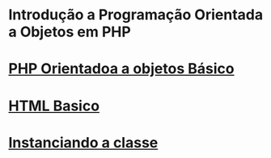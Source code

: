 # Introdução a Programação Orientada a Objetos em PHP

# [PHP Orientadoa a objetos Básico](basico.md)

# [HTML Basico](html.md)

# [Instanciando a classe](classe.md)





